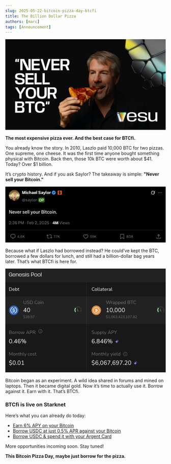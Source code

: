 ```yaml
---
slug: 2025-05-22-bitcoin-pizza-day-btcfi
title: The Billion Dollar Pizza
authors: [marc]
tags: [Announcement]
---
```


![Happy Bitcoin Pizza Day](pizza-day-saylor-btcfi.png)

**The most expensive pizza ever. And the best case for BTCfi.**

You already know the story. In 2010, Laszlo paid 10,000 BTC for two pizzas. One supreme, one cheese. It was the first time anyone bought something physical with Bitcoin. Back then, those 10k BTC were worth about $41. Today? Over $1 billion.

It’s crypto history. And if you ask Saylor? The takeaway is simple: **"Never sell your Bitcoin."**

![Saylor Tweet](never-sell.png)

Because what if Laszlo had borrowed instead? He could’ve kept the BTC, borrowed a few dollars for lunch, and still had a billion-dollar bag years later. That’s what BTCfi is here for.

![Borrow in Vesu Genesis Pool](borrow-against-btc.png)

Bitcoin began as an experiment. A wild idea shared in forums and mined on laptops. Then it became digital gold. Now it’s time to actually use it. Borrow against it. Earn with it. That’s BTCfi.

### BTCfi is live on Starknet
Here’s what you can already do today:

- [Earn 6% APY on your Bitcoin](https://vesu.xyz/lend?form=true&poolId=2198503327643286920898110335698706244522220458610657370981979460625005526824&collateralAddress=0x03fe2b97c1fd336e750087d68b9b867997fd64a2661ff3ca5a7c771641e8e7ac)  
- [Borrow USDC at just 0.5% APR against your Bitcoin](https://vesu.xyz/borrow?form=true&poolId=2198503327643286920898110335698706244522220458610657370981979460625005526824&collateralAddress=0x03fe2b97c1fd336e750087d68b9b867997fd64a2661ff3ca5a7c771641e8e7ac&debtAddress=0x053c91253bc9682c04929ca02ed00b3e423f6710d2ee7e0d5ebb06f3ecf368a8)  
- [Borrow USDC & spend it with your Argent Card](/blog/2025-03-18-argent-metal-launch/)  

More opportunities incoming soon. Stay tuned!

**This Bitcoin Pizza Day, maybe just borrow for the pizza.**